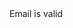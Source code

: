 <?xml version='1.0' encoding='UTF-8'?>
<copyRulesNode ruleType="Validity Rule" ruleTypeLabel="Validity Rule" name="Email" elemId="12059691" inputColumn="Input column containing Explanation" code="cp_exp_email" type="CopyRule">
	<description>Email is valid</description>
	<ruleExplanationWrapper>
		<ruleExplanationNode description="Empty field." elemId="12059693" code="EMAIL_EMPTY"/>
		<ruleExplanationNode description="Input e-mail address has an invalid format or has an unknown TLD." elemId="12059694" code="EMAIL_INVALID"/>
		<ruleExplanationNode description="Input e-mail address contains only a TLD after @ (corresponding to the RFC 2822 standard), however the domain is considered suspicious." elemId="12059695" code="EMAIL_AMBIGUOUS_DOMAIN"/>
		<ruleExplanationNode description="Email address is valid, however, the input value needs to be somewhat cleansed (brackets removed, i.e. &lt;email&gt; -&gt; email ). " elemId="12059696" code="EMAIL_CLEANSED"/>
	</ruleExplanationWrapper>
</copyRulesNode>